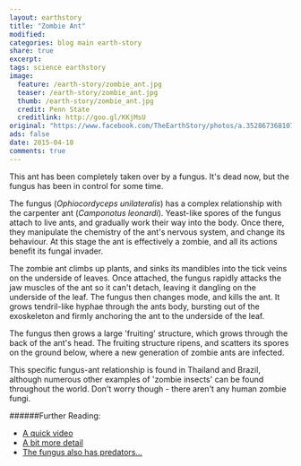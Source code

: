 ```yaml
---
layout: earthstory
title: "Zombie Ant"
modified:
categories: blog main earth-story
share: true
excerpt:
tags: science earthstory
image:
  feature: /earth-story/zombie_ant.jpg
  teaser: /earth-story/zombie_ant.jpg
  thumb: /earth-story/zombie_ant.jpg
  credit: Penn State
  creditlink: http://goo.gl/KKjMsU
original: "https://www.facebook.com/TheEarthStory/photos/a.352867368107647.80532.352857924775258/859055307488848/?type=1"
ads: false
date: 2015-04-10
comments: true
---
```


This ant has been completely taken over by a fungus. It's dead now, but the fungus has been in control for some time.

The fungus (*Ophiocordyceps unilateralis*) has a complex relationship with the carpenter ant (*Camponotus leonardi*). Yeast-like spores of the fungus attach to live ants, and gradually work their way into the body. Once there, they manipulate the chemistry of the ant's nervous system, and change its behaviour. At this stage the ant is effectively a zombie, and all its actions benefit its fungal invader.

The zombie ant climbs up plants, and sinks its mandibles into the tick veins on the underside of leaves. Once attached, the fungus rapidly attacks the jaw muscles of the ant so it can't detach, leaving it dangling on the underside of the leaf. The fungus then changes mode, and kills the ant. It grows tendril-like hyphae through the ants body, bursting out of the exoskeleton and firmly anchoring the ant to the underside of the leaf.

The fungus then grows a large 'fruiting' structure, which grows through the back of the ant's head. The fruiting structure ripens, and scatters its spores on the ground below, where a new generation of zombie ants are infected.

This specific fungus-ant relationship is found in Thailand and Brazil, although numerous other examples of 'zombie insects' can be found throughout the world. Don't worry though - there aren't any human zombie fungi.

######Further Reading:
* [A quick video](http://goo.gl/OObekX)
* [A bit more detail](http://goo.gl/PR3hWm)
* [The fungus also has predators...](http://goo.gl/z78gP)
